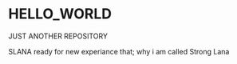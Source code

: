 # HELLO_WORLD
JUST ANOTHER REPOSITORY

SLANA ready for new experiance
that; why i am called Strong Lana
